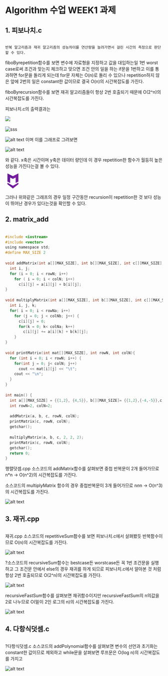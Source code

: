 # Algorithm 수업 WEEK1 과제

## 1. 피보나치.c

```c

```

```
반복 알고리즘과 재귀 알고리즘의 성능차이를 연산량을 늘려가면서 걸린 시간의 측정으로 판단할 수 있다.
```

fiboByrepetition함수를 보면 변수에 자료형을 지정하고 값을 대입하는일 1번 worst case로써 조건과 맞는지 체크하고 맞으면 조건 안의 일을 하는 if문을 1번하고 이를 통과하면 for문을 돌리게 되는데 for문 자체는 O(n)로 돌리 수 있으나 repetition하지 않은 앞에 2번의 일은 constant한 값이므로 결국 O(n)의 시간복잡도를 가진다.

fiboByrecursion함수를 보면 재귀 알고리즘들이 항상 2번 호출되기 때문에 O(2^n)의 시간복잡도를 가진다.

피보나치.c의 출력결과는

<a href="url"><img src="http://blog.naver.com/PostView.nhn?blogId=chandong83&logNo=220812226888&parentCategoryNo=&categoryNo=30&viewDate=&isShowPopularPosts=false&from=postView#"></a>

![sss](https://lh3.googleusercontent.com/hVY9D18-snNQLBnmmRbpAIAeO4iPfuZIEMkjwIf1ZtEJB1Z7jbCWOh-fkk5bgMQLCvHLWhXh8Y3naCoIhFS0GIVLHV2NPFqTkjRfUD-jUIzgzqG9b5xo9oFMOiEhzthmJVoC2j9x_81Xw8Ja4mWVPXf7QiiJ0eiEQVKHIlpf8PXOm2XUyY0pH856E8vrMZjkn70cSRvjbffSZKXPdzvOze6rna_0iuqq_S6L5M4Bf3ybV5LmJzh918GGdVKRGF-UPfuIYpqsptFwCQ450ipUv7AB5DYzZtNjPfgo_rbCZ72loN5Sn4W9Yk5XUEg0ZxsUcxyf7SazR5p1keYhBHPyfS_rrfPhqYHoft3gQdgtEkuPzD2did33zC9c6mncF4_WJialAxhgPIO_8k7qjTDTZfNmW7tLxo5YrD1k2K1pHjJIg4XFYgRk1_uDoWNpeOqJy0IwEOOMOrCUX1lw_KTD0W3-pTkqL1g5xaqCWyrwGUVa0RQPQzHzFmm_1gNL40criq9u9Gp-a9UW2HnJ8Z5o2fErf_LUODyxiCFuCD-PUCy93wtCFUzdOzNX9ehmJ2GAbjH4TkjmjvV05imRtlOZnHhA_YuSgWqFTFSM9FEBag=w489-h1040-no)

![alt text](http://blog.naver.com/PostView.nhn?blogId=chandong83&logNo=220812226888&parentCategoryNo=&categoryNo=30&viewDate=&isShowPopularPosts=false&from=postView#)
이며 이를 그래프로 그려보면

![alt text](https://drive.google.com/open?id=0B4Q0BjjmlIe7NmNmbVYzUklfeWM "2")

와 같다. x축은 시간이며 y축은 데이터 량인데 이 경우 repetition한 함수가 월등히 높은 성능을 가진다는걸 볼 수 있다.

![alt text](https://github.com/adam-p/markdown-here/raw/master/src/common/images/icon48.png "Logo Title Text 1")

그러나 위와같은 그래프의 경우 일정 구간동안 recursion이 repetition한 것 보다 성능이 뛰어난 경우가 있다는것을 확인할 수 있다.

## 2. matrix_add

```c

#include <iostream>
#include <vector>
using namespace std;
#define MAX_SIZE 2

void addMatrix(int a[][MAX_SIZE], int b[][MAX_SIZE], int c[][MAX_SIZE], int rowN, int colN) {
  int i, j;
  for (i = 0; i < rowN; i++)
    for ( i = 0; i < colN; i++)
      c[i][j] = a[i][j] + b[i][j];
}

void multiplyMatrix(int a[][MAX_SIZE], int b[][MAX_SIZE], int c[][MAX_SIZE], int rowNa, int colNb, int colNa){
  int i, j, k;
  for( i = 0; i < rowNa; i++)
    for (j = 0; j < colNb; j++) {
      c[i][j] = 0;
      for(k = 0; k< colNa; k++)
        c[i][j] += a[i][k] + b[k][j];
    }
}

void printMatrix(int mat[][MAX_SIZE], int rowN, int colN){
  for (int i = 0; i < rowN; i++) {
    for(int j = 0; j< colN; j++)
      cout << mat[i][j] << "\t";
    cout << "\n";
  }
}

int main() {
  int a[][MAX_SIZE] = {{1,2}, {4,5}}, b[][MAX_SIZE]= {{1,2},{-4,-5}},c[2][MAX_SIZE];
  int rowN=2, colN=2;

  addMatrix(a, b, c, rowN, colN);
  printMatrix(c, rowN, colN);
  getchar();

  multiplyMatrix(a, b, c, 2, 2, 2);
  printMatrix(c, rowN, colN);
  getchar();
  return 0;
}

```

행렬덧셈.cpp 소스코드의 addMatrix함수를 살펴보면 중첩 반복문이 2개 들어가므로 n*n -> O(n^2)의 시간복잡도를 가진다.

소스코드의 multiplyMatrix 함수의 경우 중첩반복문이 3개 들어가므로 n*n*n -> O(n^3)의 시간복잡도를 가진다.

![alt text](https://drive.google.com/open?id=0B4Q0BjjmlIe7eE5mWTNKbWwyS00 "3")

## 3. 재귀.cpp

```c

```

재귀.cpp 소스코드의 repetitiveSum함수를 보면 피보나치.c에서 살펴봤듯 반복함수이므로 O(n)의 시간복잡도를 가진다.

![alt text](https://drive.google.com/file/d/0B4Q0BjjmlIe7Y1hUbDRDRmpwYUE/view?usp=sharing "4")

?소스코드의 recursiveSum함수는 bestcase든 worstcase든 꼭 1번 조건문을 실행하고 그 조건문 안에서 else의 경우 재귀를 하게 되므로 피보나치.c에서 알아본 것 처럼 항상 2번 호출되므로 O(2^n)의 시간복잡도를 가진다.

![alt text](https://drive.google.com/open?id=0B4Q0BjjmlIe7VWJ2WlhjRmlYdlk "5")

recursiveFastSum함수를 살펴보면 재귀함수이지만 recursiveFastSum의 n의값을 2로 나누므로 O(밑이 2인 로그의 n)의 시간복잡도를 가진다.

![alt text](https://drive.google.com/open?id=0B4Q0BjjmlIe7Xy1SNlFDOGVSVGM "6")


## 4. 다항식덧셈.c

```c

```

?다항식덧셈.c 소스코드의 addPolynomial함수를 살펴보면 변수의 선언과 초기화는 constant한 값이므로 제외하고 while문을 살펴보면 루프문은 O(log n)의 시간복잡도를 가지고

![alt text](https://drive.google.com/open?id=0B4Q0BjjmlIe7Y3BYQ0h2ZXB2Z1E "7")
